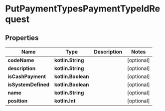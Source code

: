 
# PutPaymentTypesPaymentTypeIdRequest

## Properties
| Name | Type | Description | Notes |
| ------------ | ------------- | ------------- | ------------- |
| **codeName** | **kotlin.String** |  |  [optional] |
| **description** | **kotlin.String** |  |  [optional] |
| **isCashPayment** | **kotlin.Boolean** |  |  [optional] |
| **isSystemDefined** | **kotlin.Boolean** |  |  [optional] |
| **name** | **kotlin.String** |  |  [optional] |
| **position** | **kotlin.Int** |  |  [optional] |



